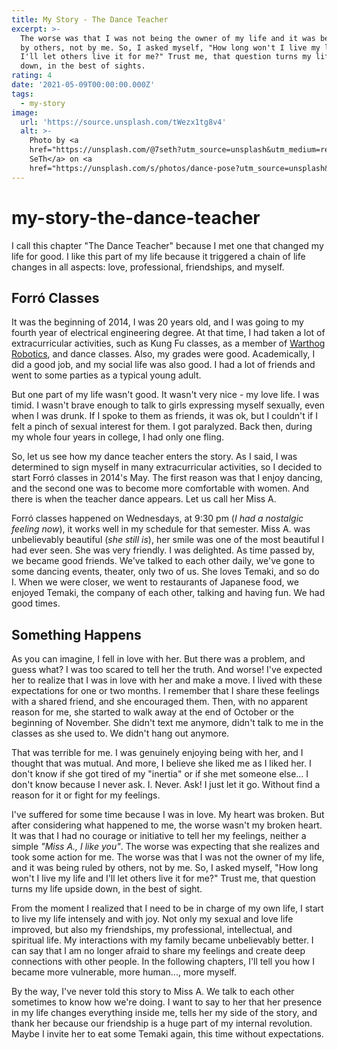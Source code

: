 ```yaml
---
title: My Story - The Dance Teacher
excerpt: >-
  The worse was that I was not being the owner of my life and it was being ruled
  by others, not by me. So, I asked myself, "How long won't I live my life and
  I'll let others live it for me?" Trust me, that question turns my life upside
  down, in the best of sights.
rating: 4
date: '2021-05-09T00:00:00.000Z'
tags:
  - my-story
image:
  url: 'https://source.unsplash.com/tWezx1tg8v4'
  alt: >-
    Photo by <a
    href="https://unsplash.com/@7seth?utm_source=unsplash&utm_medium=referral&utm_content=creditCopyText">Preillumination
    SeTh</a> on <a
    href="https://unsplash.com/s/photos/dance-pose?utm_source=unsplash&utm_medium=referral&utm_content=creditCopyText">Unsplash</a>
---
```


# my-story-the-dance-teacher

I call this chapter "The Dance Teacher" because I met one that changed my life for good. I like this part of my life because it triggered a chain of life changes in all aspects: love, professional, friendships, and myself.

## Forró Classes

It was the beginning of 2014, I was 20 years old, and I was going to my fourth year of electrical engineering degree. At that time, I had taken a lot of extracurricular activities, such as Kung Fu classes, as a member of [Warthog Robotics](https://www.facebook.com/WarthogRobotics/), and dance classes. Also, my grades were good. Academically, I did a good job, and my social life was also good. I had a lot of friends and went to some parties as a typical young adult.

But one part of my life wasn't good. It wasn't very nice - my love life. I was timid. I wasn't brave enough to talk to girls expressing myself sexually, even when I was drunk. If I spoke to them as friends, it was ok, but I couldn't if I felt a pinch of sexual interest for them. I got paralyzed. Back then, during my whole four years in college, I had only one fling.

So, let us see how my dance teacher enters the story. As I said, I was determined to sign myself in many extracurricular activities, so I decided to start Forró classes in 2014's May. The first reason was that I enjoy dancing, and the second one was to become more comfortable with women. And there is when the teacher dance appears. Let us call her Miss A.

Forró classes happened on Wednesdays, at 9:30 pm \(_I had a nostalgic feeling now_\), it works well in my schedule for that semester. Miss A. was unbelievably beautiful \(_she still is_\), her smile was one of the most beautiful I had ever seen. She was very friendly. I was delighted. As time passed by, we became good friends. We've talked to each other daily, we've gone to some dancing events, theater, only two of us. She loves Temaki, and so do I. When we were closer, we went to restaurants of Japanese food, we enjoyed Temaki, the company of each other, talking and having fun. We had good times.

## Something Happens

As you can imagine, I fell in love with her. But there was a problem, and guess what? I was too scared to tell her the truth. And worse! I've expected her to realize that I was in love with her and make a move. I lived with these expectations for one or two months. I remember that I share these feelings with a shared friend, and she encouraged them. Then, with no apparent reason for me, she started to walk away at the end of October or the beginning of November. She didn't text me anymore, didn't talk to me in the classes as she used to. We didn't hang out anymore.

That was terrible for me. I was genuinely enjoying being with her, and I thought that was mutual. And more, I believe she liked me as I liked her. I don't know if she got tired of my "inertia" or if she met someone else... I don't know because I never ask. I. Never. Ask! I just let it go. Without find a reason for it or fight for my feelings.

I've suffered for some time because I was in love. My heart was broken. But after considering what happened to me, the worse wasn't my broken heart. It was that I had no courage or initiative to tell her my feelings, neither a simple _"Miss A., I like you"_. The worse was expecting that she realizes and took some action for me. The worse was that I was not the owner of my life, and it was being ruled by others, not by me. So, I asked myself, "How long won't I live my life and I'll let others live it for me?" Trust me, that question turns my life upside down, in the best of sight.

From the moment I realized that I need to be in charge of my own life, I start to live my life intensely and with joy. Not only my sexual and love life improved, but also my friendships, my professional, intellectual, and spiritual life. My interactions with my family became unbelievably better. I can say that I am no longer afraid to share my feelings and create deep connections with other people. In the following chapters, I'll tell you how I became more vulnerable, more human..., more myself.

By the way, I've never told this story to Miss A. We talk to each other sometimes to know how we're doing. I want to say to her that her presence in my life changes everything inside me, tells her my side of the story, and thank her because our friendship is a huge part of my internal revolution. Maybe I invite her to eat some Temaki again, this time without expectations.

